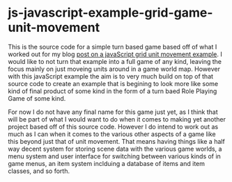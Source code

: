# js-javascript-example-grid-game-unit-movement

This is the source code for a simple turn based game based off of what I worked out for my blog [post on a javaScript grid unit movement example](https://dustinpfister.github.io/2020/08/11/js-javascript-example-grid-game-unit-movement/). I would like to not turn that example into a full game of any kind, leaving the focus mainly on just moveing units around in a game world map. However with this javaScript example the aim is to very much build on top of that source code to create an example that is begining to look more like some kind of final product of some kind in the form of a turn baed Role Playing Game of some kind.

For now I do not have any final name for this game just yet, as I think that will be part of what I would want to do when it comes to making yet another project based off of this source code. However I do intend to work out as much as I can when it comes to the various other aspects of a game like this beyond just that of unit movement. That means having things like a half way decent system for storing scene data with the various game worlds, a menu system and user interface for switching between various kinds of in game menus, an item system inclduing a database of items and item classes, and so forth.